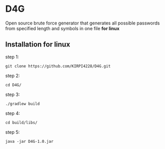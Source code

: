 # D4G
Open source brute force generator that generates all possible passwords from specified  length and symbols in one file **for linux**

## Installation for linux
step 1:

    git clone https://github.com/KIRPI4228/D4G.git

step 2:

	cd D4G/
	
step 3:
	
    ./gradlew build
	
step 4:

    cd build/libs/
	
step 5:

    java -jar D4G-1.0.jar
	


